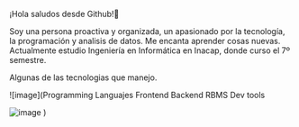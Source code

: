 ¡Hola saludos desde Github!👋 

Soy una persona proactiva y organizada, un apasionado por la tecnología, la programación y analisis de datos. Me encanta aprender cosas nuevas. Actualmente estudio Ingeniería en Informática en Inacap, donde curso el 7º semestre.

Algunas de las tecnologias que manejo.
				
				
				
				
				
				
				
				
![image](Programming Languajes	Frontend	Backend	RBMS	Dev tools
				
				
				
				
				
				
				
				
				
				
![image](https://github.com/user-attachments/assets/2a93adcf-3bcd-4345-9ace-948860af01a4)
)
				



